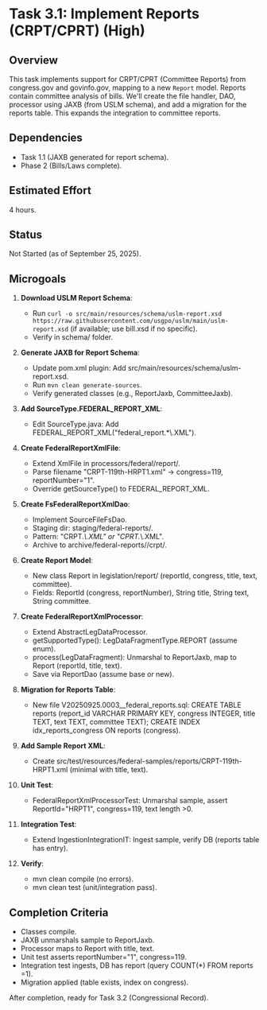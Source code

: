 # Task 3.1: Implement Reports (CRPT/CPRT) (High)

## Overview
This task implements support for CRPT/CPRT (Committee Reports) from congress.gov and govinfo.gov, mapping to a new `Report` model. Reports contain committee analysis of bills. We'll create the file handler, DAO, processor using JAXB (from USLM schema), and add a migration for the reports table. This expands the integration to committee reports.

## Dependencies
- Task 1.1 (JAXB generated for report schema).
- Phase 2 (Bills/Laws complete).

## Estimated Effort
4 hours.

## Status
Not Started (as of September 25, 2025).

## Microgoals
1. **Download USLM Report Schema**:
   - Run `curl -o src/main/resources/schema/uslm-report.xsd https://raw.githubusercontent.com/usgpo/uslm/main/uslm-report.xsd` (if available; use bill.xsd if no specific).
   - Verify in schema/ folder.

2. **Generate JAXB for Report Schema**:
   - Update pom.xml plugin: Add <source>src/main/resources/schema/uslm-report.xsd</source>.
   - Run `mvn clean generate-sources`.
   - Verify generated classes (e.g., ReportJaxb, CommitteeJaxb).

3. **Add SourceType.FEDERAL_REPORT_XML**:
   - Edit SourceType.java: Add FEDERAL_REPORT_XML("federal_report.*\\.XML").

4. **Create FederalReportXmlFile**:
   - Extend XmlFile in processors/federal/report/.
   - Parse filename "CRPT-119th-HRPT1.xml" → congress=119, reportNumber="1".
   - Override getSourceType() to FEDERAL_REPORT_XML.

5. **Create FsFederalReportXmlDao**:
   - Implement SourceFileFsDao<FederalReportXmlFile>.
   - Staging dir: staging/federal-reports/.
   - Pattern: "CRPT.*\\.XML" or "CPRT.*\\.XML".
   - Archive to archive/federal-reports/<year>/crpt/.

6. **Create Report Model**:
   - New class Report in legislation/report/ (reportId, congress, title, text, committee).
   - Fields: ReportId (congress, reportNumber), String title, String text, String committee.

7. **Create FederalReportXmlProcessor**:
   - Extend AbstractLegDataProcessor.
   - getSupportedType(): LegDataFragmentType.REPORT (assume enum).
   - process(LegDataFragment): Unmarshal to ReportJaxb, map to Report (reportId, title, text).
   - Save via ReportDao (assume base or new).

8. **Migration for Reports Table**:
   - New file V20250925.0003__federal_reports.sql: CREATE TABLE reports (report_id VARCHAR PRIMARY KEY, congress INTEGER, title TEXT, text TEXT, committee TEXT); CREATE INDEX idx_reports_congress ON reports (congress).

9. **Add Sample Report XML**:
   - Create src/test/resources/federal-samples/reports/CRPT-119th-HRPT1.xml (minimal <report> with title, text).

10. **Unit Test**:
    - FederalReportXmlProcessorTest: Unmarshal sample, assert ReportId="HRPT1", congress=119, text length >0.

11. **Integration Test**:
    - Extend IngestionIntegrationIT: Ingest sample, verify DB (reports table has entry).

12. **Verify**:
    - mvn clean compile (no errors).
    - mvn clean test (unit/integration pass).

## Completion Criteria
- Classes compile.
- JAXB unmarshals sample to ReportJaxb.
- Processor maps to Report with title, text.
- Unit test asserts reportNumber="1", congress=119.
- Integration test ingests, DB has report (query COUNT(*) FROM reports =1).
- Migration applied (table exists, index on congress).

After completion, ready for Task 3.2 (Congressional Record).
